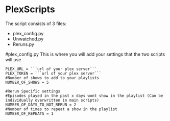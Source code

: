 # PlexScripts

The script consists of 3 files:

* plex_config.py
* Unwatched.py
* Reruns.py

#plex_config.py
This is where you will add your settings that the two scripts will use
```
PLEX_URL = ```url of your plex server```
PLEX_TOKEN = ```url of your plex server```
#Number of shows to add to your playlists
NUMBER_OF_SHOWS = 5

#Rerun Specific settings
#Episodes played in the past x days wont show in the playlist (Can be individually overwritten in main scripts)
NUMBER_OF_DAYS_TO_NOT_RERUN = 2
#Number of times to repeat a show in the playlist
NUMBER_OF_REPEATS = 1
```
